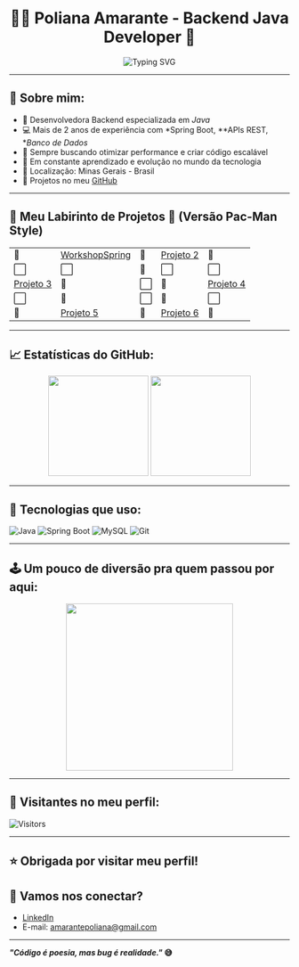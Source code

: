 <h1 align="center">👩‍💻 Poliana Amarante - Backend Java Developer 🍃</h1>

<p align="center">
  <img src="https://readme-typing-svg.herokuapp.com?font=Fira+Code&size=22&pause=1000&color=00FF00&center=true&vCenter=true&width=450&lines=Backend+Java+Developer;Amante+de+c%C3%B3digo+limpo;Performance+%26+Escalabilidade;Em+busca+de+novos+desafios" alt="Typing SVG" />
</p>

---

## 🌱 Sobre mim:

- 🚀 Desenvolvedora Backend especializada em *Java*
- 💻 Mais de 2 anos de experiência com *Spring Boot, **APIs REST, **Banco de Dados*
- 🔎 Sempre buscando otimizar performance e criar código escalável
- 🎯 Em constante aprendizado e evolução no mundo da tecnologia
- 📍 Localização: Minas Gerais - Brasil
- 🧰 Projetos no meu [GitHub](https://github.com/POLLY1515)

---

## 👾 Meu Labirinto de Projetos 🍒 (Versão Pac-Man Style)

<div align="center">

<table>
  <tr>
    <td>🍒</td>
    <td><a href="https://github.com/POLLY1515/https://github.com/POLLY1515/workshop-springboot3-jpa">WorkshopSpring</a></td>
    <td>🌱</td>
    <td><a href="https://github.com/POLLY1515/NomeDoProjeto2">Projeto 2</a></td>
    <td>🧱</td>
  </tr>
  <tr>
    <td>⬜</td>
    <td>⬜</td>
    <td>👾</td>
    <td>⬜</td>
    <td>⬜</td>
  </tr>
  <tr>
    <td><a href="https://github.com/POLLY1515/NomeDoProjeto3">Projeto 3</a></td>
    <td>🍒</td>
    <td>⬜</td>
    <td>🍒</td>
    <td><a href="https://github.com/POLLY1515/NomeDoProjeto4">Projeto 4</a></td>
  </tr>
  <tr>
    <td>⬜</td>
    <td>👻</td>
    <td>⬜</td>
    <td>👻</td>
    <td>⬜</td>
  </tr>
  <tr>
    <td>🧱</td>
    <td><a href="https://github.com/POLLY1515/NomeDoProjeto5">Projeto 5</a></td>
    <td>🌱</td>
    <td><a href="https://github.com/POLLY1515/NomeDoProjeto6">Projeto 6</a></td>
    <td>🍒</td>
  </tr>
</table>

</div>

---

## 📈 Estatísticas do GitHub:

<p align="center">
  <img height="180em" src="https://github-readme-stats.vercel.app/api?username=POLLY1515&show_icons=true&theme=tokyonight&include_all_commits=true&count_private=true"/>
  <img height="180em" src="https://github-readme-stats.vercel.app/api/top-langs/?username=POLLY1515&layout=compact&langs_count=7&theme=tokyonight"/>
</p>

---

## 🚀 Tecnologias que uso:

![Java](https://img.shields.io/badge/Java-ED8B00?style=for-the-badge&logo=java&logoColor=white)
![Spring Boot](https://img.shields.io/badge/Spring_Boot-6DB33F?style=for-the-badge&logo=spring-boot&logoColor=white)
![MySQL](https://img.shields.io/badge/MySQL-00758F?style=for-the-badge&logo=mysql&logoColor=white)
![Git](https://img.shields.io/badge/Git-F05032?style=for-the-badge&logo=git&logoColor=white)

---

## 🕹️ Um pouco de diversão pra quem passou por aqui:

<p align="center">
  <img src="https://media.giphy.com/media/26AHONQ79FdWZhAI0/giphy.gif" width="300px"/>
</p>

---

## 🚀 Visitantes no meu perfil:

![Visitors](https://komarev.com/ghpvc/?username=POLLY1515&color=blue)

---


## ⭐ Obrigada por visitar meu perfil!  
## 🤝 Vamos nos conectar?

- [LinkedIn](https://www.linkedin.com/in/poliana-amarante/)
- E-mail: amarantepoliana@gmail.com

---

**_"Código é poesia, mas bug é realidade."_ 😅**











  
